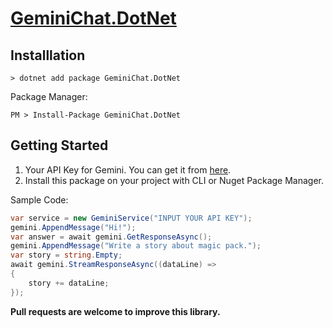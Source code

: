 # [GeminiChat.DotNet](https://www.nuget.org/packages/GeminiChat.DotNet)


## Installlation
```shell
> dotnet add package GeminiChat.DotNet
```

Package Manager:

```shell
PM > Install-Package GeminiChat.DotNet
```

## Getting Started
1. Your API Key for Gemini. You can get it from [here](https://makersuite.google.com/app/apikey).
2. Install this package on your project with CLI or Nuget Package Manager.

Sample Code:
```csharp
var service = new GeminiService("INPUT YOUR API KEY");
gemini.AppendMessage("Hi!");
var answer = await gemini.GetResponseAsync();
gemini.AppendMessage("Write a story about magic pack.");
var story = string.Empty;
await gemini.StreamResponseAsync((dataLine) =>
{
    story += dataLine;
});
```

**Pull requests are welcome to improve this library.**

